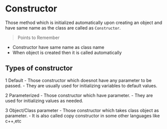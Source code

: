 # Constructor

Those method which is initialized automatically upon creating an object and have same name as the class are called as `Constructor`.

>Points to Remember
- Constructor have same name as class name
- When object is created then it is called automatically

## Types of constructor

1 Default
	- Those constructor which doesnot have any parameter to be passed.
		- They are usually used for initializing variables to default values.

2 Parameterized
	- Those constructor which have parameter.
		- They are used for initializing values as needed.

3 Object/Class parameter
	- Those constructor which takes class object as parameter.
		- It is also called copy constructor in some other languages like c++,etc
		